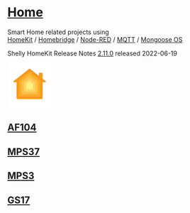 # [Home](https://www.apple.com/de/ios/home/)
Smart Home related projects using  
[HomeKit](https://de.wikipedia.org/wiki/HomeKit) / [Homebridge](https://homebridge.io/) / [Node-RED](https://de.wikipedia.org/wiki/Node-RED) / [MQTT](https://de.wikipedia.org/wiki/MQTT) / [Mongoose OS](https://mongoose-os.com/) 


Shelly HomeKit Release Notes [2.11.0](https://github.com/mongoose-os-apps/shelly-homekit/releases/tag/2.11.0) released 2022-06-19

<a href="https://www.apple.com/de/ios/home/">
<img width="100" alt="2021-09-21" src="images/Apple_HomeKit_logo.svg"> 

## [AF104](AF104/readme.md)
  
## [MPS37](https://github.com/griemide/Shelly/tree/master/Projects)  
  
## [MPS3](https://github.com/griemide/Shelly/tree/master/Projects)
  
## [GS17](https://github.com/griemide/Hardware/blob/master/Funkschalter/readme.md)  
[]()  
[]()  
[]()  
[]()  
[]()  
[]()  
[]()  

